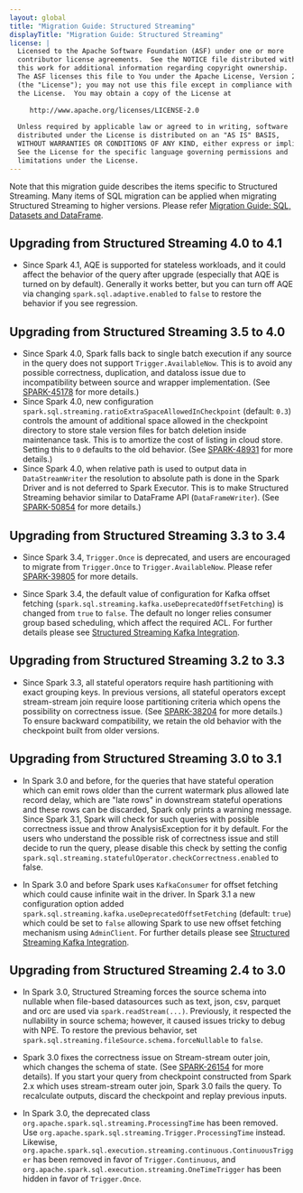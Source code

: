 ```yaml
---
layout: global
title: "Migration Guide: Structured Streaming"
displayTitle: "Migration Guide: Structured Streaming"
license: |
  Licensed to the Apache Software Foundation (ASF) under one or more
  contributor license agreements.  See the NOTICE file distributed with
  this work for additional information regarding copyright ownership.
  The ASF licenses this file to You under the Apache License, Version 2.0
  (the "License"); you may not use this file except in compliance with
  the License.  You may obtain a copy of the License at
 
     http://www.apache.org/licenses/LICENSE-2.0
 
  Unless required by applicable law or agreed to in writing, software
  distributed under the License is distributed on an "AS IS" BASIS,
  WITHOUT WARRANTIES OR CONDITIONS OF ANY KIND, either express or implied.
  See the License for the specific language governing permissions and
  limitations under the License.
---
```


Note that this migration guide describes the items specific to Structured Streaming.
Many items of SQL migration can be applied when migrating Structured Streaming to higher versions.
Please refer [Migration Guide: SQL, Datasets and DataFrame](../sql-migration-guide.html).

## Upgrading from Structured Streaming 4.0 to 4.1

- Since Spark 4.1, AQE is supported for stateless workloads, and it could affect the behavior of the query after upgrade (especially that AQE is turned on by default). Generally it works better, but you can turn off AQE via changing `spark.sql.adaptive.enabled` to `false` to restore the behavior if you see regression.

## Upgrading from Structured Streaming 3.5 to 4.0

- Since Spark 4.0, Spark falls back to single batch execution if any source in the query does not support `Trigger.AvailableNow`. This is to avoid any possible correctness, duplication, and dataloss issue due to incompatibility between source and wrapper implementation. (See [SPARK-45178](https://issues.apache.org/jira/browse/SPARK-45178) for more details.)
- Since Spark 4.0, new configuration `spark.sql.streaming.ratioExtraSpaceAllowedInCheckpoint` (default: `0.3`) controls the amount of additional space allowed in the checkpoint directory to store stale version files for batch deletion inside maintenance task. This is to amortize the cost of listing in cloud store. Setting this to `0` defaults to the old behavior. (See [SPARK-48931](https://issues.apache.org/jira/browse/SPARK-48931) for more details.)
- Since Spark 4.0, when relative path is used to output data in `DataStreamWriter` the resolution to absolute path is done in the Spark Driver and is not deferred to Spark Executor. This is to make Structured Streaming behavior similar to DataFrame API (`DataFrameWriter`). (See [SPARK-50854](https://issues.apache.org/jira/browse/SPARK-50854) for more details.)

## Upgrading from Structured Streaming 3.3 to 3.4

- Since Spark 3.4, `Trigger.Once` is deprecated, and users are encouraged to migrate from `Trigger.Once` to `Trigger.AvailableNow`. Please refer [SPARK-39805](https://issues.apache.org/jira/browse/SPARK-39805) for more details.

- Since Spark 3.4, the default value of configuration for Kafka offset fetching (`spark.sql.streaming.kafka.useDeprecatedOffsetFetching`) is changed from `true` to `false`. The default no longer relies consumer group based scheduling, which affect the required ACL. For further details please see [Structured Streaming Kafka Integration](structured-streaming-kafka-integration.html#offset-fetching).

## Upgrading from Structured Streaming 3.2 to 3.3

- Since Spark 3.3, all stateful operators require hash partitioning with exact grouping keys. In previous versions, all stateful operators except stream-stream join require loose partitioning criteria which opens the possibility on correctness issue. (See [SPARK-38204](https://issues.apache.org/jira/browse/SPARK-38204) for more details.) To ensure backward compatibility, we retain the old behavior with the checkpoint built from older versions.

## Upgrading from Structured Streaming 3.0 to 3.1

- In Spark 3.0 and before, for the queries that have stateful operation which can emit rows older than the current watermark plus allowed late record delay, which are "late rows" in downstream stateful operations and these rows can be discarded, Spark only prints a warning message. Since Spark 3.1, Spark will check for such queries with possible correctness issue and throw AnalysisException for it by default. For the users who understand the possible risk of correctness issue and still decide to run the query, please disable this check by setting the config `spark.sql.streaming.statefulOperator.checkCorrectness.enabled` to false.

- In Spark 3.0 and before Spark uses `KafkaConsumer` for offset fetching which could cause infinite wait in the driver.
  In Spark 3.1 a new configuration option added `spark.sql.streaming.kafka.useDeprecatedOffsetFetching` (default: `true`)
  which could be set to `false` allowing Spark to use new offset fetching mechanism using `AdminClient`.
  For further details please see [Structured Streaming Kafka Integration](structured-streaming-kafka-integration.html#offset-fetching).

## Upgrading from Structured Streaming 2.4 to 3.0

- In Spark 3.0, Structured Streaming forces the source schema into nullable when file-based datasources such as text, json, csv, parquet and orc are used via `spark.readStream(...)`. Previously, it respected the nullability in source schema; however, it caused issues tricky to debug with NPE. To restore the previous behavior, set `spark.sql.streaming.fileSource.schema.forceNullable` to `false`.

- Spark 3.0 fixes the correctness issue on Stream-stream outer join, which changes the schema of state. (See [SPARK-26154](https://issues.apache.org/jira/browse/SPARK-26154) for more details). If you start your query from checkpoint constructed from Spark 2.x which uses stream-stream outer join, Spark 3.0 fails the query. To recalculate outputs, discard the checkpoint and replay previous inputs.

- In Spark 3.0, the deprecated class `org.apache.spark.sql.streaming.ProcessingTime` has been removed. Use `org.apache.spark.sql.streaming.Trigger.ProcessingTime` instead. Likewise, `org.apache.spark.sql.execution.streaming.continuous.ContinuousTrigger` has been removed in favor of `Trigger.Continuous`, and `org.apache.spark.sql.execution.streaming.OneTimeTrigger` has been hidden in favor of `Trigger.Once`.
